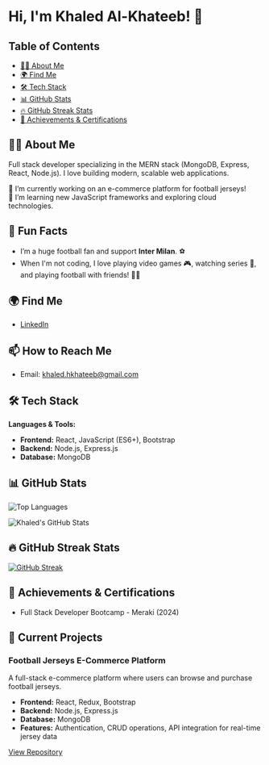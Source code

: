 # Hi, I'm Khaled Al-Khateeb! 👋

## Table of Contents
- [👨‍💻 About Me](#-about-me)
- [🌍 Find Me](#-find-me)
- [🛠 Tech Stack](#-tech-stack)
- [📊 GitHub Stats](#-github-stats)
- [🔥 GitHub Streak Stats](#-github-streak-stats)
- [🏅 Achievements & Certifications](#-achievements--certifications)


## 👨‍💻 About Me
Full stack developer specializing in the MERN stack (MongoDB, Express, React, Node.js). I love building modern, scalable web applications. 

🔭 I’m currently working on an e-commerce platform for football jerseys!  
🌱 I’m learning new JavaScript frameworks and exploring cloud technologies.  

## 🎉 Fun Facts
- I’m a huge football fan and support **Inter Milan**. ⚽️  
- When I'm not coding, I love playing video games 🎮, watching series 🎥, and playing football with friends! 🏃‍♂️

## 🌍 Find Me
- [LinkedIn]([https://linkedin.com/in/yourname](https://www.linkedin.com/in/khaled-al-khateeb-79a792170?utm_source=share&utm_campaign=share_via&utm_content=profile&utm_medium=android_app))

## 📫 How to Reach Me
- Email: khaled.hkhateeb@gmail.com

## 🛠 Tech Stack
**Languages & Tools:**

- **Frontend:** React, JavaScript (ES6+), Bootstrap
- **Backend:** Node.js, Express.js
- **Database:** MongoDB

## 📊 GitHub Stats
![Top Languages](https://github-readme-stats.vercel.app/api/top-langs/?username=AlKhateebKhaled&layout=compact&theme=radical)

![Khaled's GitHub Stats](https://github-readme-stats.vercel.app/api?username=AlKhateebKhaled&show_icons=true&theme=radical)


## 🔥 GitHub Streak Stats
[![GitHub Streak](https://streak-stats.demolab.com?user=AlKhateebKhaled&theme=default)](https://git.io/streak-stats)

## 🏅 Achievements & Certifications
- Full Stack Developer Bootcamp - Meraki (2024)


## 🚧 Current Projects
### Football Jerseys E-Commerce Platform
A full-stack e-commerce platform where users can browse and purchase football jerseys.

- **Frontend:** React, Redux, Bootstrap
- **Backend:** Node.js, Express.js
- **Database:** MongoDB
- **Features:** Authentication, CRUD operations, API integration for real-time jersey data

[View Repository]([https://github.com/your-repo-link](https://github.com/AlKhateebKhaled/MERAKI_Academy_Project_4.git))



